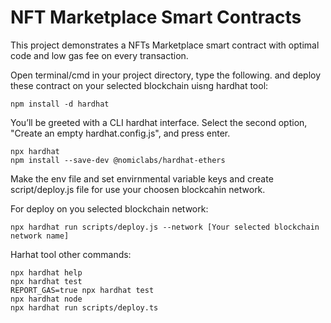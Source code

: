 # NFT Marketplace Smart Contracts

This project demonstrates a NFTs Marketplace smart contract with optimal code and low gas fee on every transaction.

Open terminal/cmd in your project directory, type the following. and deploy these contract on your selected blockchain uisng hardhat tool: 

```shell
npm install -d hardhat
```

You’ll be greeted with a CLI hardhat interface. Select the second option, "Create an empty hardhat.config.js", and press enter.

```sehll
npx hardhat
npm install --save-dev @nomiclabs/hardhat-ethers
```

Make the env file and set envirnmental variable keys and create script/deploy.js file for use your choosen blockcahin network.

For deploy on you selected blockchain network:

```shell
npx hardhat run scripts/deploy.js --network [Your selected blockchain network name]
```

Harhat tool other commands:
```shell
npx hardhat help
npx hardhat test
REPORT_GAS=true npx hardhat test
npx hardhat node
npx hardhat run scripts/deploy.ts
```
